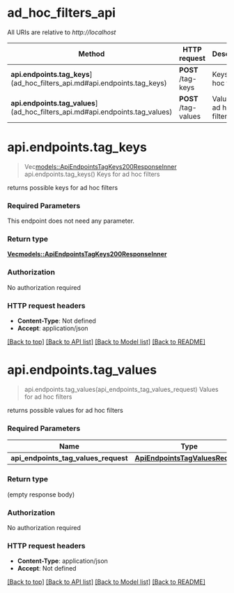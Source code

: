 # ad_hoc_filters_api

All URIs are relative to *http://localhost*

Method | HTTP request | Description
------------- | ------------- | -------------
**api.endpoints.tag_keys**](ad_hoc_filters_api.md#api.endpoints.tag_keys) | **POST** /tag-keys | Keys for ad hoc filters
**api.endpoints.tag_values**](ad_hoc_filters_api.md#api.endpoints.tag_values) | **POST** /tag-values | Values for ad hoc filters


# **api.endpoints.tag_keys**
> Vec<models::ApiEndpointsTagKeys200ResponseInner> api.endpoints.tag_keys()
Keys for ad hoc filters

returns possible keys for ad hoc filters

### Required Parameters
This endpoint does not need any parameter.

### Return type

[**Vec<models::ApiEndpointsTagKeys200ResponseInner>**](api_endpoints_tag_keys_200_response_inner.md)

### Authorization

No authorization required

### HTTP request headers

 - **Content-Type**: Not defined
 - **Accept**: application/json

[[Back to top]](#) [[Back to API list]](../README.md#documentation-for-api-endpoints) [[Back to Model list]](../README.md#documentation-for-models) [[Back to README]](../README.md)

# **api.endpoints.tag_values**
> api.endpoints.tag_values(api_endpoints_tag_values_request)
Values for ad hoc filters

returns possible values for ad hoc filters

### Required Parameters

Name | Type | Description  | Notes
------------- | ------------- | ------------- | -------------
  **api_endpoints_tag_values_request** | [**ApiEndpointsTagValuesRequest**](ApiEndpointsTagValuesRequest.md)|  | 

### Return type

 (empty response body)

### Authorization

No authorization required

### HTTP request headers

 - **Content-Type**: application/json
 - **Accept**: Not defined

[[Back to top]](#) [[Back to API list]](../README.md#documentation-for-api-endpoints) [[Back to Model list]](../README.md#documentation-for-models) [[Back to README]](../README.md)

